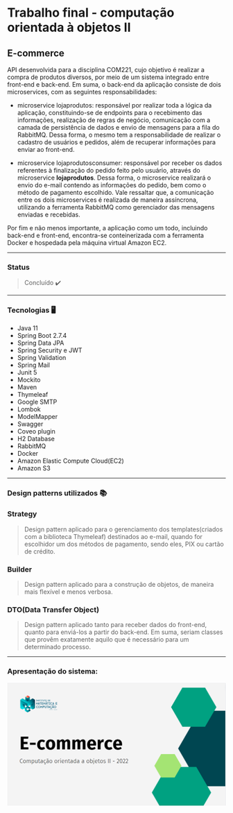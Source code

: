 
#  Trabalho final - computação orientada à objetos II

## E-commerce

API desenvolvida para a disciplina COM221, cujo objetivo é realizar a compra de produtos diversos, por meio de um sistema integrado entre front-end e back-end.
Em suma, o back-end da aplicação consiste de dois microservices, com as seguintes responsabilidades:

- microservice lojaprodutos: responsável por realizar toda a lógica da aplicação, constituindo-se de endpoints para o recebimento das informações, realização de regras de negócio, comunicação com a camada de persistência de dados e envio de mensagens para a fila do RabbitMQ. Dessa forma, o mesmo tem a responsabilidade de realizar o cadastro de usuários e pedidos, além de recuperar informações para enviar ao front-end.

- microservice lojaprodutosconsumer: responsável por receber os dados referentes à finalização do pedido feito pelo usuário, através do microservice **lojaprodutos**.
Dessa forma, o microservice realizará o envio do e-mail contendo as informações do pedido, bem como o método de pagamento escolhido. Vale ressaltar que, a comunicação entre os dois microservices é realizada de maneira assíncrona, utilizando a ferramenta RabbitMQ como gerenciador das mensagens enviadas e recebidas. 

Por fim e não menos importante, a aplicação como um todo, incluindo back-end e front-end, encontra-se conteinerizada com a ferramenta Docker e hospedada pela máquina virtual Amazon EC2.

---

### Status
>Concluído ✔️

---

### Tecnologias 🖥️

* Java 11
* Spring Boot 2.7.4
* Spring Data JPA
* Spring Security e JWT
* Spring Validation
* Spring Mail
* Junit 5
* Mockito
* Maven
* Thymeleaf
* Google SMTP
* Lombok
* ModelMapper
* Swagger
* Coveo plugin
* H2 Database
* RabbitMQ
* Docker
* Amazon Elastic Compute Cloud(EC2)
* Amazon S3

---

### Design patterns utilizados 📚

### Strategy
> Design pattern aplicado para o gerenciamento dos templates(criados com a biblioteca Thymeleaf) destinados ao e-mail, quando for escolhidor um dos métodos de pagamento, sendo eles, PIX ou cartão de crédito.

### Builder
> Design pattern aplicado para a construção de objetos, de maneira mais flexível e menos verbosa.

### DTO(Data Transfer Object)
> Design pattern aplicado tanto para receber dados do front-end, quanto para enviá-los a partir do back-end. Em suma, seriam classes que provêm exatamente aquilo que é necessário para um determinado processo. 

---

### Apresentação do sistema: 

[![Watch the video](https://github.com/brunadelmourosilva/UNIFEI-COM221-projeto-final/blob/master/Thumbnail.PNG?raw=true)](https://drive.google.com/file/d/1TEKve-OaBWsQqlQbzJP_uH9bJQkxjIm7/view?usp=share_link)
